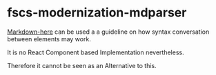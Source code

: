 # fscs-modernization-mdparser

[Markdown-here](https://github.com/adam-p/markdown-here) 
can be used a a guideline on how syntax conversation between elements may work.

It is no React Component based Implementation nevertheless.

Therefore it cannot be seen as an Alternative to this.
